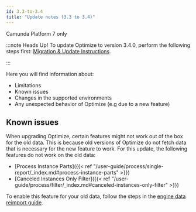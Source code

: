 ```yaml
---
id: 3.3-to-3.4
title: "Update notes (3.3 to 3.4)"
---
```


<span class="badge badge--platform">Camunda Platform 7 only</span>

:::note Heads Up!
To update Optimize to version 3.4.0, perform the following steps first: [Migration & Update Instructions](./instructions.md).

:::

Here you will find information about:

- Limitations
- Known issues
- Changes in the supported environments
- Any unexpected behavior of Optimize (e.g due to a new feature)

## Known issues

When upgrading Optimize, certain features might not work out of the box for the old data. This is because old versions of Optimize
do not fetch data that is necessary for the new feature to work. For this update, the following features do not work on the old data:

- [Process Instance Parts]({{< ref "/user-guide/process/single-report/_index.md#process-instance-parts" >}})
- [Canceled Instances Only Filter]({{< ref "/user-guide/process/filter/_index.md#canceled-instances-only-filter" >}})

To enable this feature for your old data, follow the steps in the [engine data reimport guide](./../reimport.md).
